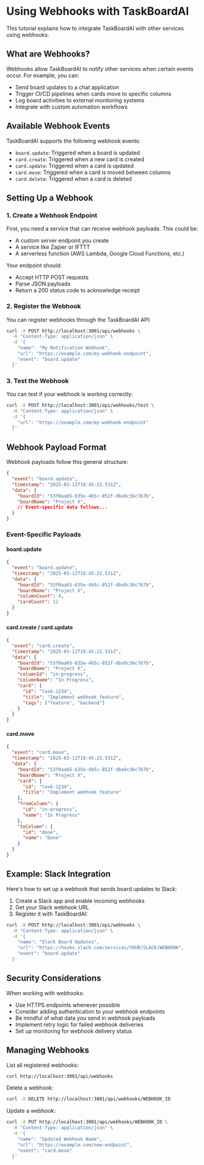 # Using Webhooks with TaskBoardAI

This tutorial explains how to integrate TaskBoardAI with other services using webhooks.

## What are Webhooks?

Webhooks allow TaskBoardAI to notify other services when certain events occur. For example, you can:

- Send board updates to a chat application
- Trigger CI/CD pipelines when cards move to specific columns
- Log board activities to external monitoring systems
- Integrate with custom automation workflows

## Available Webhook Events

TaskBoardAI supports the following webhook events:

- `board.update`: Triggered when a board is updated
- `card.create`: Triggered when a new card is created
- `card.update`: Triggered when a card is updated
- `card.move`: Triggered when a card is moved between columns
- `card.delete`: Triggered when a card is deleted

## Setting Up a Webhook

### 1. Create a Webhook Endpoint

First, you need a service that can receive webhook payloads. This could be:

- A custom server endpoint you create
- A service like Zapier or IFTTT
- A serverless function (AWS Lambda, Google Cloud Functions, etc.)

Your endpoint should:
- Accept HTTP POST requests
- Parse JSON payloads
- Return a 200 status code to acknowledge receipt

### 2. Register the Webhook

You can register webhooks through the TaskBoardAI API:

```bash
curl -X POST http://localhost:3001/api/webhooks \
  -H "Content-Type: application/json" \
  -d '{
    "name": "My Notification Webhook",
    "url": "https://example.com/my-webhook-endpoint",
    "event": "board.update"
  }'
```

### 3. Test the Webhook

You can test if your webhook is working correctly:

```bash
curl -X POST http://localhost:3001/api/webhooks/test \
  -H "Content-Type: application/json" \
  -d '{
    "url": "https://example.com/my-webhook-endpoint"
  }'
```

## Webhook Payload Format

Webhook payloads follow this general structure:

```json
{
  "event": "board.update",
  "timestamp": "2025-03-12T18:45:22.531Z",
  "data": {
    "boardId": "53f0aa65-635e-4b5c-852f-dba9c36c767b",
    "boardName": "Project X",
    // Event-specific data follows...
  }
}
```

### Event-Specific Payloads

#### board.update

```json
{
  "event": "board.update",
  "timestamp": "2025-03-12T18:45:22.531Z",
  "data": {
    "boardId": "53f0aa65-635e-4b5c-852f-dba9c36c767b",
    "boardName": "Project X",
    "columnCount": 4,
    "cardCount": 12
  }
}
```

#### card.create / card.update

```json
{
  "event": "card.create",
  "timestamp": "2025-03-12T18:45:22.531Z",
  "data": {
    "boardId": "53f0aa65-635e-4b5c-852f-dba9c36c767b",
    "boardName": "Project X",
    "columnId": "in-progress",
    "columnName": "In Progress",
    "card": {
      "id": "task-1234",
      "title": "Implement webhook feature",
      "tags": ["feature", "backend"]
    }
  }
}
```

#### card.move

```json
{
  "event": "card.move",
  "timestamp": "2025-03-12T18:45:22.531Z",
  "data": {
    "boardId": "53f0aa65-635e-4b5c-852f-dba9c36c767b",
    "boardName": "Project X",
    "card": {
      "id": "task-1234",
      "title": "Implement webhook feature"
    },
    "fromColumn": {
      "id": "in-progress",
      "name": "In Progress"
    },
    "toColumn": {
      "id": "done",
      "name": "Done"
    }
  }
}
```

## Example: Slack Integration

Here's how to set up a webhook that sends board updates to Slack:

1. Create a Slack app and enable incoming webhooks
2. Get your Slack webhook URL
3. Register it with TaskBoardAI:

```bash
curl -X POST http://localhost:3001/api/webhooks \
  -H "Content-Type: application/json" \
  -d '{
    "name": "Slack Board Updates",
    "url": "https://hooks.slack.com/services/YOUR/SLACK/WEBHOOK",
    "event": "board.update"
  }'
```

## Security Considerations

When working with webhooks:

- Use HTTPS endpoints whenever possible
- Consider adding authentication to your webhook endpoints
- Be mindful of what data you send in webhook payloads
- Implement retry logic for failed webhook deliveries
- Set up monitoring for webhook delivery status

## Managing Webhooks

List all registered webhooks:

```bash
curl http://localhost:3001/api/webhooks
```

Delete a webhook:

```bash
curl -X DELETE http://localhost:3001/api/webhooks/WEBHOOK_ID
```

Update a webhook:

```bash
curl -X PUT http://localhost:3001/api/webhooks/WEBHOOK_ID \
  -H "Content-Type: application/json" \
  -d '{
    "name": "Updated Webhook Name",
    "url": "https://example.com/new-endpoint",
    "event": "card.move"
  }'
```